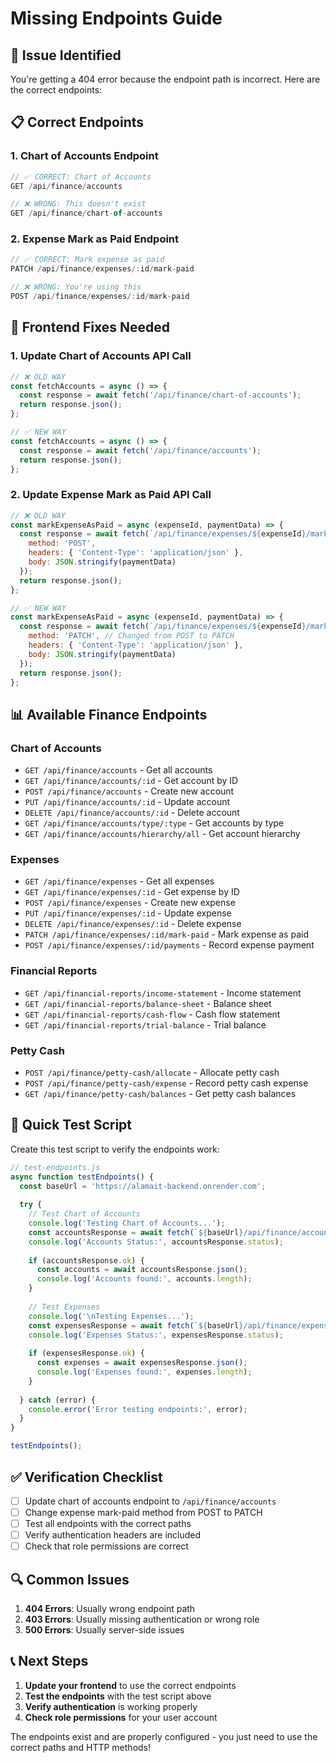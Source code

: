 # Missing Endpoints Guide

## 🚨 **Issue Identified**

You're getting a 404 error because the endpoint path is incorrect. Here are the correct endpoints:

## 📋 **Correct Endpoints**

### 1. **Chart of Accounts Endpoint**
```javascript
// ✅ CORRECT: Chart of Accounts
GET /api/finance/accounts

// ❌ WRONG: This doesn't exist
GET /api/finance/chart-of-accounts
```

### 2. **Expense Mark as Paid Endpoint**
```javascript
// ✅ CORRECT: Mark expense as paid
PATCH /api/finance/expenses/:id/mark-paid

// ❌ WRONG: You're using this
POST /api/finance/expenses/:id/mark-paid
```

## 🔧 **Frontend Fixes Needed**

### 1. **Update Chart of Accounts API Call**
```javascript
// ❌ OLD WAY
const fetchAccounts = async () => {
  const response = await fetch('/api/finance/chart-of-accounts');
  return response.json();
};

// ✅ NEW WAY
const fetchAccounts = async () => {
  const response = await fetch('/api/finance/accounts');
  return response.json();
};
```

### 2. **Update Expense Mark as Paid API Call**
```javascript
// ❌ OLD WAY
const markExpenseAsPaid = async (expenseId, paymentData) => {
  const response = await fetch(`/api/finance/expenses/${expenseId}/mark-paid`, {
    method: 'POST',
    headers: { 'Content-Type': 'application/json' },
    body: JSON.stringify(paymentData)
  });
  return response.json();
};

// ✅ NEW WAY
const markExpenseAsPaid = async (expenseId, paymentData) => {
  const response = await fetch(`/api/finance/expenses/${expenseId}/mark-paid`, {
    method: 'PATCH', // Changed from POST to PATCH
    headers: { 'Content-Type': 'application/json' },
    body: JSON.stringify(paymentData)
  });
  return response.json();
};
```

## 📊 **Available Finance Endpoints**

### **Chart of Accounts**
- `GET /api/finance/accounts` - Get all accounts
- `GET /api/finance/accounts/:id` - Get account by ID
- `POST /api/finance/accounts` - Create new account
- `PUT /api/finance/accounts/:id` - Update account
- `DELETE /api/finance/accounts/:id` - Delete account
- `GET /api/finance/accounts/type/:type` - Get accounts by type
- `GET /api/finance/accounts/hierarchy/all` - Get account hierarchy

### **Expenses**
- `GET /api/finance/expenses` - Get all expenses
- `GET /api/finance/expenses/:id` - Get expense by ID
- `POST /api/finance/expenses` - Create new expense
- `PUT /api/finance/expenses/:id` - Update expense
- `DELETE /api/finance/expenses/:id` - Delete expense
- `PATCH /api/finance/expenses/:id/mark-paid` - Mark expense as paid
- `POST /api/finance/expenses/:id/payments` - Record expense payment

### **Financial Reports**
- `GET /api/financial-reports/income-statement` - Income statement
- `GET /api/financial-reports/balance-sheet` - Balance sheet
- `GET /api/financial-reports/cash-flow` - Cash flow statement
- `GET /api/financial-reports/trial-balance` - Trial balance

### **Petty Cash**
- `POST /api/finance/petty-cash/allocate` - Allocate petty cash
- `POST /api/finance/petty-cash/expense` - Record petty cash expense
- `GET /api/finance/petty-cash/balances` - Get petty cash balances

## 🎯 **Quick Test Script**

Create this test script to verify the endpoints work:

```javascript
// test-endpoints.js
async function testEndpoints() {
  const baseUrl = 'https://alamait-backend.onrender.com';
  
  try {
    // Test Chart of Accounts
    console.log('Testing Chart of Accounts...');
    const accountsResponse = await fetch(`${baseUrl}/api/finance/accounts`);
    console.log('Accounts Status:', accountsResponse.status);
    
    if (accountsResponse.ok) {
      const accounts = await accountsResponse.json();
      console.log('Accounts found:', accounts.length);
    }
    
    // Test Expenses
    console.log('\nTesting Expenses...');
    const expensesResponse = await fetch(`${baseUrl}/api/finance/expenses`);
    console.log('Expenses Status:', expensesResponse.status);
    
    if (expensesResponse.ok) {
      const expenses = await expensesResponse.json();
      console.log('Expenses found:', expenses.length);
    }
    
  } catch (error) {
    console.error('Error testing endpoints:', error);
  }
}

testEndpoints();
```

## ✅ **Verification Checklist**

- [ ] Update chart of accounts endpoint to `/api/finance/accounts`
- [ ] Change expense mark-paid method from POST to PATCH
- [ ] Test all endpoints with the correct paths
- [ ] Verify authentication headers are included
- [ ] Check that role permissions are correct

## 🔍 **Common Issues**

1. **404 Errors**: Usually wrong endpoint path
2. **403 Errors**: Usually missing authentication or wrong role
3. **500 Errors**: Usually server-side issues

## 📞 **Next Steps**

1. **Update your frontend** to use the correct endpoints
2. **Test the endpoints** with the test script above
3. **Verify authentication** is working properly
4. **Check role permissions** for your user account

The endpoints exist and are properly configured - you just need to use the correct paths and HTTP methods! 